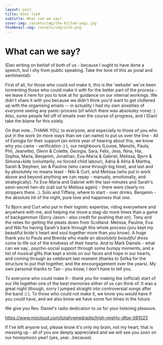 ```yaml
---
layout: post
title: Knot tied
subtitle: What can we say?
cover-img: /assets/img/the-kilted-yogi.jpg
thumbnail-img: /assets/img/info.png
---
```


What can we say?
====

(Dan writing on behlaf of both of us - because I ought to have done a speech, but I shy from public speaking. Take the tone of this as jovial and sentimental): 

First of all, for those who could not make it, this is the 'website' we've been tormenting those who could make it with for the better part of the process - we leave it here for you to look at for guidance on our internal workings. We didn't share it with you because we didn't think you'd want to get cluttered up with the organising emails -- in actuality I had my own anxieties of *everyone* seeing any panic-process (of which there was absolutey none) :) . Also, some people fell off of emails over the course of progress, and I (Dan) take the blame for this solely. 


On that note...THANK YOU, to everyone, and especially to those of you who put in the work (in more ways than we can name) to put us over the line - All of Esmigia for their support (an entire year of hearing about this, we know why you came - verification :) ), our neighbours (Louise, Manolis, Paula, Phil, Jeanette), Glenn & Colette, Georgia, Sara, Felix, Jess, Nina, Hai, Sophia, Maria, Benjamin, Jonathan, Eva-Maria & Gabriel, Melissa, Bjorn & Simona+kids (voluntarily, no forced child labour), Adria & Alina & Martha, Sarah & Stephen, Ian & Pauline (who came through big time), and last and by absolutely no means least - Niki & Curt, and Melissa (who put in work above and beyond anything we can repay - manualy, emotionally, and strategically).  To Eva-Maria and Gabriel with the last-minutes and Sarah's semi-secret hen-do (call out to Melissa again) - there were clearly no strippers there...). Solo and Tiffany, where to start - over drinks. Benjamin - the absolute hit of the night, pure love and happiness that one.

To Bjorn and Curt who put in their logistic expertise, riding everywhere and anywhere with me, and helping me move a stag-do more times than a game of backgammon (Sorry Jason - also credit for pushing that on). Tony and the relies for getting the pleats down from Scotland. Melissa, Pauline, Eva and Niki for having Sarah's back through this whole process (you kept my beautiful bride's heart and soul together more than you know). A huge thank you to Paula and Brenda who made an *absolutely beautiful dress* come to life out of the kindness of their hearts. And to Mark Daniels - what can we say...psycho-social support through some bumpy moments, and a list of musical gifts that kept a smile on our faces and hope in our hearts, and coming through as celebrant last moment (thanks to Sofka for the structure to put that together, and the encourgagement over the years). My own personal thanks to Tan - you know, I don't have to tell you.

To everyone who could make it - *thank you* for making the (official) start of our life together one of the best memories either of us can think of. It was a great night (though, sorry I jumped straight into controversial songs after the band :) ). To those who could not make it, we know you would have if you could have, and we also know we have some fun times in the future. 

We give you Rev. Daniel's radio dedication to us for your listening pleasure. 

https://www.mixcloud.com/totallywiredradio/high-mighty-dfoe-081023


If I've left anyone out, please know it's only my brain, not my heart, that is messing up - all of you are deeply appreciated and we will see you soon on our honeymoon year! (yes, year...because). 

